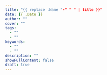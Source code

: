 ```yaml
---
title: "{{ replace .Name "-" " " | title }}"
date: {{ .Date }}
author: ""
cover: ""
tags:
  - ""
  - ""
keywords:
  - ""
  - ""
description: ""
showFullContent: false
draft: true
---
```

